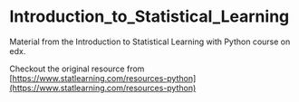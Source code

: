 # Introduction_to_Statistical_Learning

Material from the Introduction to Statistical Learning with Python course on edx. 

Checkout the original resource from [https://www.statlearning.com/resources-python](https://www.statlearning.com/resources-python)
